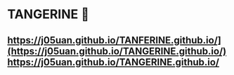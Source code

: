 # TANGERINE 🍊
## https://j05uan.github.io/TANFERINE.github.io/](https://j05uan.github.io/TANGERINE.github.io/)https://j05uan.github.io/TANGERINE.github.io/
